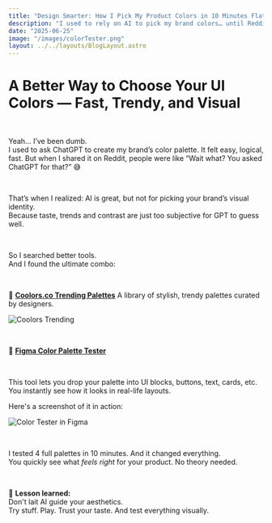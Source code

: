 ```yaml
---
title: "Design Smarter: How I Pick My Product Colors in 10 Minutes Flat"
description: "I used to rely on AI to pick my brand colors… until Reddit roasted me. Here's how I now choose palettes like a designer, with Coolors and a killer Figma tool."
date: "2025-06-25"
image: "/images/colorTester.png"
layout: ../../layouts/BlogLayout.astro
---
```


<BlogContent>
  <h1 class="text-3xl font-bold mb-4">A Better Way to Choose Your UI Colors — Fast, Trendy, and Visual</h1>

  &nbsp;

  Yeah… I’ve been dumb.  
  I used to ask ChatGPT to create my brand’s color palette. It felt easy, logical, fast. But when I shared it on Reddit, people were like “Wait what? You asked ChatGPT for that?” 😅

  &nbsp;

  That’s when I realized: AI is great, but not for picking your brand’s visual identity.  
  Because taste, trends and contrast are just too subjective for GPT to guess well.

  &nbsp;

  So I searched better tools.  
  And I found the ultimate combo:

  &nbsp;

 🎨 **[Coolors.co Trending Palettes](https://coolors.co/palettes/trending)**  A library of stylish, trendy palettes curated by designers.  

  ![Coolors Trending](/images/trendingcolors.png)

  &nbsp;

  🔧 **[Figma Color Palette Tester](https://www.figma.com/community/file/1127256140157343858/color-palette-tester)**  

  &nbsp;

  This tool lets you drop your palette into UI blocks, buttons, text, cards, etc. You instantly see how it looks in real-life layouts.

  Here's a screenshot of it in action:

  ![Color Tester in Figma](/images/color-palette-tester.png)

  &nbsp;

  I tested 4 full palettes in 10 minutes. And it changed everything.  
  You quickly see what *feels right* for your product. No theory needed.

  &nbsp;

  🧠 **Lesson learned:**  
  Don't lait AI guide your aesthetics.  
  Try stuff. Play. Trust your taste. And test everything visually.

</BlogContent>
